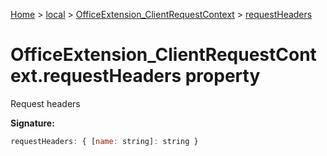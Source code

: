 [Home](./index) &gt; [local](local.md) &gt; [OfficeExtension\_ClientRequestContext](local.officeextension_clientrequestcontext.md) &gt; [requestHeaders](local.officeextension_clientrequestcontext.requestheaders.md)

# OfficeExtension\_ClientRequestContext.requestHeaders property

Request headers

**Signature:**
```javascript
requestHeaders: { [name: string]: string }
```
